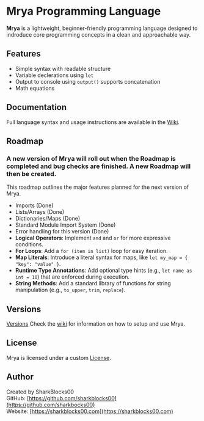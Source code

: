 # Mrya Programming Language

**Mrya** is a lightweight, beginner-friendly programming language designed to indroduce core programming concepts in a clean and approachable way.

## Features

- Simple syntax with readable structure
- Variable declerations using `let`
- Output to console using `output()` supports concatenation
- Math equations

## Documentation

Full language syntax and usage instructions are available in the [Wiki](https://github.com/sharkblocks00/Mrya/wiki).

## Roadmap

### A new version of Mrya will roll out when the Roadmap is completed and bug checks are finished. A new Roadmap will then be created.
This roadmap outlines the major features planned for the next version of Mrya.

- Imports (Done)
- Lists/Arrays (Done)
- Dictionaries/Maps (Done)
- Standard Module Import System (Done)
- Error handling for this version (Done)
- **Logical Operators**: Implement `and` and `or` for more expressive conditions.
- **For Loops**: Add a `for (item in list)` loop for easy iteration.
- **Map Literals**: Introduce a literal syntax for maps, like `let my_map = { "key": "value" }`.
- **Runtime Type Annotations**: Add optional type hints (e.g., `let name as int = 10`) that are enforced during execution.
- **String Methods**: Add a standard library of functions for string manipulation (e.g., `to_upper`, `trim`, `replace`).

## Versions

[Versions](https://github.com/mrya-lang/mrya/releases)
Check the [wiki](https://github.com/sharkblocks00/Mrya/wiki) for information on how to setup and use Mrya.

## License

Mrya is licensed under a custom [License](LICENSE.md). 

## Author

Created by SharkBlocks00  
GitHub: [https://github.com/sharkblocks00](https://github.com/sharkbocks00)  
Website: [https://sharkblocks00.com](https://sharkblocks00.com)
